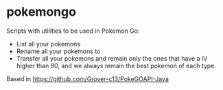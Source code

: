# pokemongo

Scripts with utilities to be used in Pokemon Go:

- List all your pokemons
- Rename all your pokemons to <PokemonType><IV>
- Transfer all your pokemons and remain only the ones that have a IV higher than 80, and we always remain the best
pokemon of each type.

Based in https://github.com/Grover-c13/PokeGOAPI-Java
